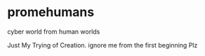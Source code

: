 promehumans
===========

cyber world from human worlds

Just My Trying of Creation.
ignore me from the first beginning Plz